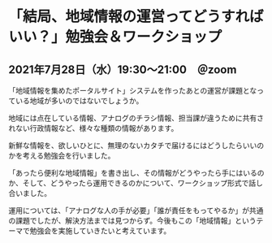 # 「結局、地域情報の運営ってどうすればいい？」勉強会＆ワークショップ

## 2021年7月28日（水）19:30～21:00　＠zoom

「地域情報を集めたポータルサイト」システムを作ったあとの運営が課題となっている地域が多いのではないでしょうか。

地域には点在している情報、アナログのチラシ情報、担当課が違うために共有されない行政情報など、様々な種類の情報があります。

新鮮な情報を、欲しいひとに、無理のないカタチで届けるにはどうしたらいいのかを考える勉強会を行いました。

「あったら便利な地域情報」を書き出し、その情報がどうやったら手にはいるのか、そして、どうやったら運用できるのかについて、ワークショップ形式で話し合いました。

運用については、「アナログな人の手が必要」「誰が責任をもってやるか」が共通の課題でしたが、解決方法までは見つからず。今後もこの「地域情報」というテーマで勉強会を実施していきたいと考えています。

